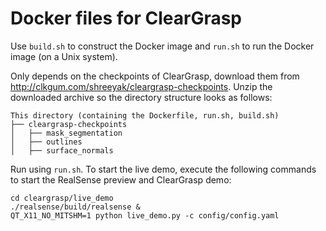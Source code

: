# Docker files for ClearGrasp

Use `build.sh` to construct the Docker image and `run.sh` to run the Docker image (on a Unix system).

Only depends on the checkpoints of ClearGrasp, download them from http://clkgum.com/shreeyak/cleargrasp-checkpoints. Unzip the downloaded archive so the directory structure looks as follows:
```
This directory (containing the Dockerfile, run.sh, build.sh)
├── cleargrasp-checkpoints
│   ├── mask_segmentation
│   ├── outlines
│   ├── surface_normals
```

Run using `run.sh`. To start the live demo, execute the following commands to start the RealSense preview and ClearGrasp demo:
```
cd cleargrasp/live_demo
./realsense/build/realsense &
QT_X11_NO_MITSHM=1 python live_demo.py -c config/config.yaml
```
